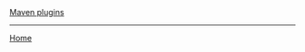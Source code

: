 
<div>
  <div style="display:inline-block; vertical-align:top; margin-right:2em;">
    <ul style="margin:0; padding-left:0; list-style:none;">
      <li><a href="./plugins/1_maven_plugins.html">Maven plugins</a></li>
    </ul>   
  </div>

  <!-- <div style="display:inline-block; vertical-align:top; margin-right:2em;">
    <ul style="margin:0; padding-left:0px; list-style:none;">
      <li><a href="./concurrency/1_virtual_thread.html">Virtual Threads</a></li>
    </ul>
  </div> -->
</div>

---

[Home](./../README.md)